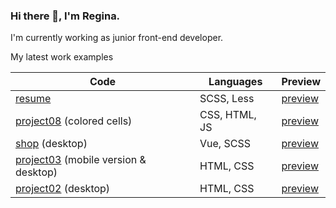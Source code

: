 ### Hi there 🐾, I'm Regina.
I'm currently working as junior front-end developer.

My latest work examples

| Code                                                           | Languages                                   | Preview                                           |
|----------------------------------------------------------------|---------------------------------------------|---------------------------------------------------|
| [resume](https://github.com/ginnovich/ginnovich.github.io)     |  SCSS, Less                                 | [preview](https://ginnovich.github.io)           |
| [project08](https://github.com/ginnovich/project08table) (colored cells)      | CSS, HTML, JS                             | [preview](https://ginnovich.github.io/project08table/)|
| [shop](https://github.com/Ginnovich/shop) (desktop)                     |  Vue, SCSS         | [preview](https://ginnovich.github.io/shop/)
| [project03](https://github.com/ginnovich/project03) (mobile version & desktop)           |  HTML, CSS         | [preview](https://ginnovich.github.io/project03) | 
| [project02](https://github.com/ginnovich/project02) (desktop)  |  HTML, CSS       | [preview](https://ginnovich.github.io/project02) |

